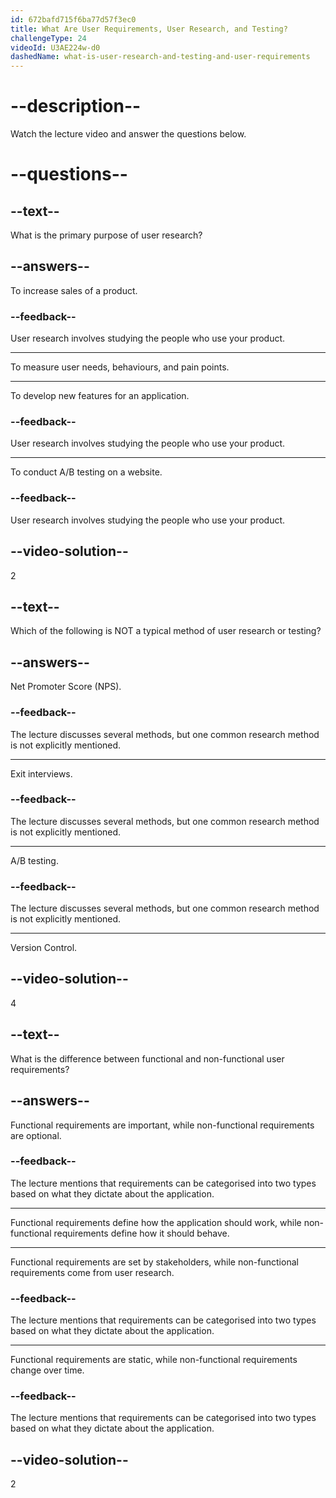 ```yaml
---
id: 672bafd715f6ba77d57f3ec0
title: What Are User Requirements, User Research, and Testing?
challengeType: 24
videoId: U3AE224w-d0
dashedName: what-is-user-research-and-testing-and-user-requirements
---
```


# --description--

Watch the lecture video and answer the questions below.

# --questions--

## --text--

What is the primary purpose of user research?

## --answers--

To increase sales of a product.

### --feedback--

User research involves studying the people who use your product.

---

To measure user needs, behaviours, and pain points.

---

To develop new features for an application.

### --feedback--

User research involves studying the people who use your product.

---

To conduct A/B testing on a website.

### --feedback--

User research involves studying the people who use your product.

## --video-solution--

2

## --text--

Which of the following is NOT a typical method of user research or testing?

## --answers--

Net Promoter Score (NPS).

### --feedback--

The lecture discusses several methods, but one common research method is not explicitly mentioned.

---

Exit interviews.

### --feedback--

The lecture discusses several methods, but one common research method is not explicitly mentioned.

---

A/B testing.

### --feedback--

The lecture discusses several methods, but one common research method is not explicitly mentioned.

---

Version Control.

## --video-solution--

4

## --text--

What is the difference between functional and non-functional user requirements?

## --answers--

Functional requirements are important, while non-functional requirements are optional.

### --feedback--

The lecture mentions that requirements can be categorised into two types based on what they dictate about the application.

---

Functional requirements define how the application should work, while non-functional requirements define how it should behave.

---

Functional requirements are set by stakeholders, while non-functional requirements come from user research.

### --feedback--

The lecture mentions that requirements can be categorised into two types based on what they dictate about the application.

---

Functional requirements are static, while non-functional requirements change over time.

### --feedback--

The lecture mentions that requirements can be categorised into two types based on what they dictate about the application.

## --video-solution--

2
